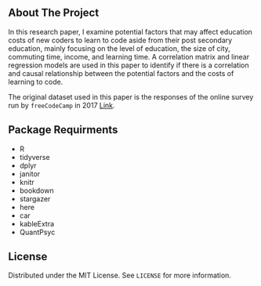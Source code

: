 ## About The Project

In this research paper, I examine potential factors that may affect education costs of new coders to learn to code aside from their post secondary education, mainly focusing on the level of education, the size of city, commuting time, income, and learning time. A correlation matrix and linear regression models are used in this paper to identify if there is a correlation and causal relationship between the potential factors and the costs of learning to code.

The original dataset used in this paper is the responses of the online survey run by `freeCodeCamp` in 2017 [Link](https://github.com/freeCodeCamp/2017-new-coder-survey). 

## Package Requirments
* R
* tidyverse
* dplyr
* janitor
* knitr
* bookdown
* stargazer
* here
* car
* kableExtra
* QuantPsyc

## License
Distributed under the MIT License. See `LICENSE` for more information.